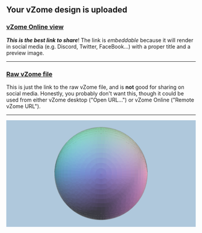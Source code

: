 ## Your vZome design is uploaded

### [vZome Online view][embed]

***This is the best link to share***!  The link is *embeddable* because it will render in social media (e.g. Discord, Twitter, FaceBook...) with a proper title and a preview image.

---

### [Raw vZome file][raw]

This is just the link to the raw vZome file, and is **not** good for
sharing on social media.
Honestly, you probably don't want this, though it could be used from either
vZome desktop ("Open URL...") or vZome Online ("Remote vZome URL").

---

![Image](<30gon-color-sphere.png>)


[embed]: <https://vzome.com/app/embed.py?url=https://raw.githubusercontent.com/david-hall/vzome-sharing/main/2021/08/17/04-38-51-30gon-color-sphere/30gon-color-sphere.vZome>
[raw]: <https://raw.githubusercontent.com/david-hall/vzome-sharing/main/2021/08/17/04-38-51-30gon-color-sphere/30gon-color-sphere.vZome>
